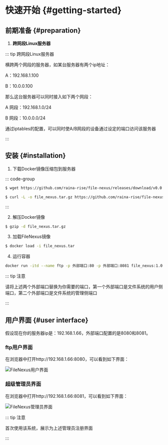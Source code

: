 # 快速开始 {#getting-started}

## 前期准备 {#preparation}

1. **跨网段Linux服务器**

::: tip 跨网段Linux服务器

横跨两个网段的服务器，如某台服务器有两个ip地址：

A：192.168.1.100

B：10.0.0.100

那么这台服务器可以同时接入如下两个网段：

A 网段：192.168.1.0/24

B 网段：10.0.0.0/24

通过iptables的配置，可以同时使A/B网段的设备通过设定的端口访问该服务器

:::


## 安装 {#installation}

1. 下载Docker镜像压缩包到服务器

::: code-group

```sh [wget]
$ wget https://github.com/raina-rise/file-nexus/releases/download/v0.0.1-beta.1/file_nexus.tar.gz
```

```sh [curl]
$ curl -L -o file_nexus.tar.gz https://github.com/raina-rise/file-nexus/releases/download/v0.0.1-beta.1/file_nexus.tar.gz
```

:::

2. 解压Docker镜像

```sh
$ gzip -d file_nexus.tar.gz
```

3. 加载FileNexus镜像

```sh
$ docker load -i file_nexus.tar
```

4. 运行容器

```sh
docker run -itd --name ftp -p 外部端口:80 -p 外部端口:8081 file_nexus:1.0.0
```

::: tip 注意

请将上述两个外部端口替换为你需要的端口，第一个外部端口是文件系统的用户侧端口，第二个外部端口是文件系统的管理侧端口

:::


## 用户界面 {#user interface}

假设现在你的服务器ip是：192.168.1.66，外部端口配置的是8080和8081。

### ftp用户界面

在浏览器中打开http://192.168.1.66:8080，可以看到如下界面：

![FileNexus用户界面](/user.jpg)

### 超级管理员界面

在浏览器中打开http://192.168.1.66:8081，可以看到如下界面：

![FileNexus管理员界面](/admin.jpg)

::: tip 注意

首次使用该系统，展示为上述管理员注册界面

:::
